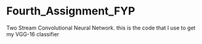 # Fourth_Assignment_FYP
Two Stream Convolutional Neural Network. this is the code that I use to get my VGG-16 classifier
